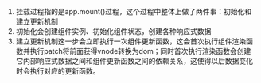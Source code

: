 1. 挂载过程指的是app.mount()过程，这个过程中整体上做了两件事：初始化和建⽴更新机制
2. 初始化会创建组件实例、初始化组件状态，创建各种响应式数据
3. 建⽴更新机制这⼀步会⽴即执⾏⼀次组件更新函数，这会⾸次执⾏组件渲染函数并执⾏patch将前⾯获得vnode转换为dom；同时⾸次执⾏渲染函数会创建它内部响应式数据之间和组件更新函数之间的依赖关系，这使得以后数据变化时会执⾏对应的更新函数。